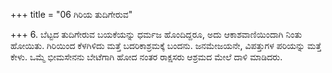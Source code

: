 +++
title = "06 ಗಿರಿಯ ತುದಿಗೇರುವ"

+++
6. ಬೆಟ್ಟದ ತುದಿಗೇರುವ ಬಯಕೆಯನ್ನು ಧರ್ಮಜ ಹೊಂದಿದ್ದರೂ, ಅದು ಆಕಾಶವಾಣಿಯಿಂದಾಗಿ ನಿಂತು ಹೋಯಿತು. ಗಿರಿಯಿಂದ ಕೆಳಗಿಳಿದು ಮತ್ತೆ ಬದರಿಕಾಶ್ರಮಕ್ಕೆ ಬಂದನು. ಜನಮೇಜಯನೇ, ವಿಪತ್ತುಗಳ ಪರಿಯನ್ನು ಮತ್ತೆ ಕೇಳು.  ಒಮ್ಮೆ ಭೀಮಸೇನನು ಬೇಟೆಗಾಗಿ ಹೋದ ನಂತರ ರಾಕ್ಷಸರು ಆಶ್ರಮದ ಮೇಲೆ ದಾಳಿ ಮಾಡಿದರು.
